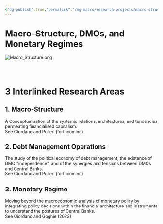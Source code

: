 ```yaml
---
{"dg-publish":true,"permalink":"/mg-macro/research-projects/macro-structures-and-dmo/","tags":["project","research","open"],"created":"2023-12-11T21:42:47.000+00:00","updated":"2023-12-12T18:15:35.000+00:00"}
---
```



# Macro-Structure, DMOs, and Monetary Regimes


![Macro_Structure.png](/img/user/MG%20Macro/Attachments/Macro_Structure.png)


<br />
<br />

# 3 Interlinked Research Areas
## 1. Macro-Structure  
A Conceptualisation of the systemic relations, architectures, and tendencies permeating financialised capitalism.  
See Giordano and Pulieri (forthcoming)  
  
  
## 2. Debt Management Operations  
The study of the political economy of debt management, the existence of DMO "independence", and of the synergies and tensions between DMOs and Central Banks.  
See Giordano and Pulieri (forthcoming)  
  
  
## 3. Monetary Regime  
Moving beyond the macroeconomic analysis of monetary policy by integrating policy decisions within the financial architecture and instruments to understand the postures of Central Banks.  
See Giordano and Goghie (2023)